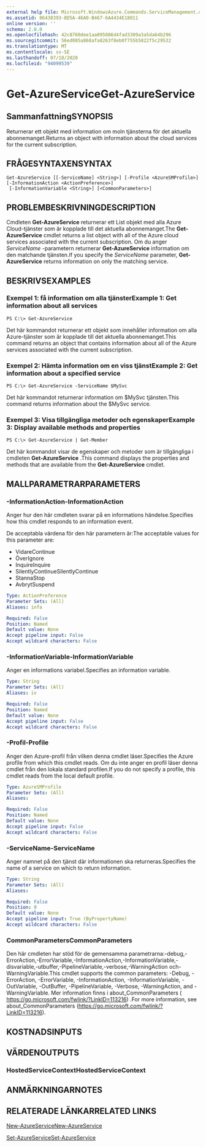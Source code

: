 ```yaml
---
external help file: Microsoft.WindowsAzure.Commands.ServiceManagement.dll-Help.xml
ms.assetid: 86438393-8D5A-46A0-B467-6A4434E18011
online version: ''
schema: 2.0.0
ms.openlocfilehash: 42c8760dee1aa095086d4fad3309a3a5da64b296
ms.sourcegitcommit: 56ed085a868afa8263f8eb0f755b5822f5c29532
ms.translationtype: MT
ms.contentlocale: sv-SE
ms.lasthandoff: 07/18/2020
ms.locfileid: "94099539"
---
```

# <span data-ttu-id="0372a-101">Get-AzureService</span><span class="sxs-lookup"><span data-stu-id="0372a-101">Get-AzureService</span></span>

## <span data-ttu-id="0372a-102">Sammanfattning</span><span class="sxs-lookup"><span data-stu-id="0372a-102">SYNOPSIS</span></span>
<span data-ttu-id="0372a-103">Returnerar ett objekt med information om moln tjänsterna för det aktuella abonnemanget.</span><span class="sxs-lookup"><span data-stu-id="0372a-103">Returns an object with information about the cloud services for the current subscription.</span></span>

## <span data-ttu-id="0372a-104">FRÅGESYNTAXEN</span><span class="sxs-lookup"><span data-stu-id="0372a-104">SYNTAX</span></span>

```
Get-AzureService [[-ServiceName] <String>] [-Profile <AzureSMProfile>] [-InformationAction <ActionPreference>]
 [-InformationVariable <String>] [<CommonParameters>]
```

## <span data-ttu-id="0372a-105">PROBLEMBESKRIVNING</span><span class="sxs-lookup"><span data-stu-id="0372a-105">DESCRIPTION</span></span>
<span data-ttu-id="0372a-106">Cmdleten **Get-AzureService** returnerar ett List objekt med alla Azure Cloud-tjänster som är kopplade till det aktuella abonnemanget.</span><span class="sxs-lookup"><span data-stu-id="0372a-106">The **Get-AzureService** cmdlet returns a list object with all of the Azure cloud services associated with the current subscription.</span></span>
<span data-ttu-id="0372a-107">Om du anger *ServiceName* -parametern returnerar **Get-AzureService** information om den matchande tjänsten.</span><span class="sxs-lookup"><span data-stu-id="0372a-107">If you specify the *ServiceName* parameter, **Get-AzureService** returns information on only the matching service.</span></span>

## <span data-ttu-id="0372a-108">BESKRIVS</span><span class="sxs-lookup"><span data-stu-id="0372a-108">EXAMPLES</span></span>

### <span data-ttu-id="0372a-109">Exempel 1: få information om alla tjänster</span><span class="sxs-lookup"><span data-stu-id="0372a-109">Example 1: Get information about all services</span></span>
```
PS C:\> Get-AzureService
```

<span data-ttu-id="0372a-110">Det här kommandot returnerar ett objekt som innehåller information om alla Azure-tjänster som är kopplade till det aktuella abonnemanget.</span><span class="sxs-lookup"><span data-stu-id="0372a-110">This command returns an object that contains information about all of the Azure services associated with the current subscription.</span></span>

### <span data-ttu-id="0372a-111">Exempel 2: Hämta information om en viss tjänst</span><span class="sxs-lookup"><span data-stu-id="0372a-111">Example 2: Get information about a specified service</span></span>
```
PS C:\> Get-AzureService -ServiceName $MySvc
```

<span data-ttu-id="0372a-112">Det här kommandot returnerar information om $MySvc tjänsten.</span><span class="sxs-lookup"><span data-stu-id="0372a-112">This command returns information about the $MySvc service.</span></span>

### <span data-ttu-id="0372a-113">Exempel 3: Visa tillgängliga metoder och egenskaper</span><span class="sxs-lookup"><span data-stu-id="0372a-113">Example 3: Display available methods and properties</span></span>
```
PS C:\> Get-AzureService | Get-Member
```

<span data-ttu-id="0372a-114">Det här kommandot visar de egenskaper och metoder som är tillgängliga i cmdleten **Get-AzureService** .</span><span class="sxs-lookup"><span data-stu-id="0372a-114">This command displays the properties and methods that are available from the **Get-AzureService** cmdlet.</span></span>

## <span data-ttu-id="0372a-115">MALLPARAMETRAR</span><span class="sxs-lookup"><span data-stu-id="0372a-115">PARAMETERS</span></span>

### <span data-ttu-id="0372a-116">-InformationAction</span><span class="sxs-lookup"><span data-stu-id="0372a-116">-InformationAction</span></span>
<span data-ttu-id="0372a-117">Anger hur den här cmdleten svarar på en informations händelse.</span><span class="sxs-lookup"><span data-stu-id="0372a-117">Specifies how this cmdlet responds to an information event.</span></span>

<span data-ttu-id="0372a-118">De acceptabla värdena för den här parametern är:</span><span class="sxs-lookup"><span data-stu-id="0372a-118">The acceptable values for this parameter are:</span></span>

- <span data-ttu-id="0372a-119">Vidare</span><span class="sxs-lookup"><span data-stu-id="0372a-119">Continue</span></span>
- <span data-ttu-id="0372a-120">Över</span><span class="sxs-lookup"><span data-stu-id="0372a-120">Ignore</span></span>
- <span data-ttu-id="0372a-121">Inquire</span><span class="sxs-lookup"><span data-stu-id="0372a-121">Inquire</span></span>
- <span data-ttu-id="0372a-122">SilentlyContinue</span><span class="sxs-lookup"><span data-stu-id="0372a-122">SilentlyContinue</span></span>
- <span data-ttu-id="0372a-123">Stanna</span><span class="sxs-lookup"><span data-stu-id="0372a-123">Stop</span></span>
- <span data-ttu-id="0372a-124">Avbryt</span><span class="sxs-lookup"><span data-stu-id="0372a-124">Suspend</span></span>

```yaml
Type: ActionPreference
Parameter Sets: (All)
Aliases: infa

Required: False
Position: Named
Default value: None
Accept pipeline input: False
Accept wildcard characters: False
```

### <span data-ttu-id="0372a-125">-InformationVariable</span><span class="sxs-lookup"><span data-stu-id="0372a-125">-InformationVariable</span></span>
<span data-ttu-id="0372a-126">Anger en informations variabel.</span><span class="sxs-lookup"><span data-stu-id="0372a-126">Specifies an information variable.</span></span>

```yaml
Type: String
Parameter Sets: (All)
Aliases: iv

Required: False
Position: Named
Default value: None
Accept pipeline input: False
Accept wildcard characters: False
```

### <span data-ttu-id="0372a-127">-Profil</span><span class="sxs-lookup"><span data-stu-id="0372a-127">-Profile</span></span>
<span data-ttu-id="0372a-128">Anger den Azure-profil från vilken denna cmdlet läser.</span><span class="sxs-lookup"><span data-stu-id="0372a-128">Specifies the Azure profile from which this cmdlet reads.</span></span>
<span data-ttu-id="0372a-129">Om du inte anger en profil läser denna cmdlet från den lokala standard profilen.</span><span class="sxs-lookup"><span data-stu-id="0372a-129">If you do not specify a profile, this cmdlet reads from the local default profile.</span></span>

```yaml
Type: AzureSMProfile
Parameter Sets: (All)
Aliases: 

Required: False
Position: Named
Default value: None
Accept pipeline input: False
Accept wildcard characters: False
```

### <span data-ttu-id="0372a-130">-ServiceName</span><span class="sxs-lookup"><span data-stu-id="0372a-130">-ServiceName</span></span>
<span data-ttu-id="0372a-131">Anger namnet på den tjänst där informationen ska returneras.</span><span class="sxs-lookup"><span data-stu-id="0372a-131">Specifies the name of a service on which to return information.</span></span>

```yaml
Type: String
Parameter Sets: (All)
Aliases: 

Required: False
Position: 0
Default value: None
Accept pipeline input: True (ByPropertyName)
Accept wildcard characters: False
```

### <span data-ttu-id="0372a-132">CommonParameters</span><span class="sxs-lookup"><span data-stu-id="0372a-132">CommonParameters</span></span>
<span data-ttu-id="0372a-133">Den här cmdleten har stöd för de gemensamma parametrarna:-debug,-ErrorAction,-ErrorVariable,-InformationAction,-InformationVariable,-disvariable,-utbuffer,-PipelineVariable,-verbose,-WarningAction och-WarningVariable.</span><span class="sxs-lookup"><span data-stu-id="0372a-133">This cmdlet supports the common parameters: -Debug, -ErrorAction, -ErrorVariable, -InformationAction, -InformationVariable, -OutVariable, -OutBuffer, -PipelineVariable, -Verbose, -WarningAction, and -WarningVariable.</span></span> <span data-ttu-id="0372a-134">Mer information finns i about_CommonParameters ( https://go.microsoft.com/fwlink/?LinkID=113216) .</span><span class="sxs-lookup"><span data-stu-id="0372a-134">For more information, see about_CommonParameters (https://go.microsoft.com/fwlink/?LinkID=113216).</span></span>

## <span data-ttu-id="0372a-135">KOSTNADS</span><span class="sxs-lookup"><span data-stu-id="0372a-135">INPUTS</span></span>

## <span data-ttu-id="0372a-136">VÄRDEN</span><span class="sxs-lookup"><span data-stu-id="0372a-136">OUTPUTS</span></span>

### <span data-ttu-id="0372a-137">HostedServiceContext</span><span class="sxs-lookup"><span data-stu-id="0372a-137">HostedServiceContext</span></span>

## <span data-ttu-id="0372a-138">ANMÄRKNINGAR</span><span class="sxs-lookup"><span data-stu-id="0372a-138">NOTES</span></span>

## <span data-ttu-id="0372a-139">RELATERADE LÄNKAR</span><span class="sxs-lookup"><span data-stu-id="0372a-139">RELATED LINKS</span></span>

[<span data-ttu-id="0372a-140">New-AzureService</span><span class="sxs-lookup"><span data-stu-id="0372a-140">New-AzureService</span></span>](./New-AzureService.md)

[<span data-ttu-id="0372a-141">Set-AzureService</span><span class="sxs-lookup"><span data-stu-id="0372a-141">Set-AzureService</span></span>](./Set-AzureService.md)


